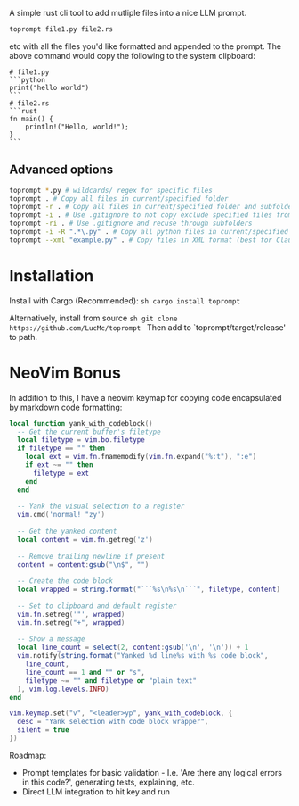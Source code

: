 A simple rust cli tool to add mutliple files into a nice LLM prompt.

```sh
toprompt file1.py file2.rs
```
etc with all the files you'd like formatted and appended to the prompt.
The above command would copy the following to the system clipboard:
~~~
# file1.py
```python
print("hello world")
```
# file2.rs
```rust
fn main() {
    println!("Hello, world!");
}
```
~~~

## Advanced options
```sh
toprompt *.py # wildcards/ regex for specific files
toprompt . # Copy all files in current/specified folder
toprompt -r . # Copy all files in current/specified folder and subfolders recursively
toprompt -i . # Use .gitignore to not copy exclude specified files from copying
toprompt -ri . # Use .gitignore and recuse through subfolders
toprompt -i -R ".*\.py" . # Copy all python files in current/specified folder and subfolders recursively and use .gitignore
toprompt --xml "example.py" . # Copy files in XML format (best for Claude, see: https://docs.anthropic.com/en/docs/build-with-claude/prompt-engineering/use-xml-tags#why-use-xml-tags%3F)
```

# Installation
Install with Cargo (Recommended):
```sh cargo install toprompt```

Alternatively, install from source
```sh git clone https://github.com/LucMc/toprompt ```
Then add to `toprompt/target/release' to path.

# NeoVim Bonus
In addition to this, I have a neovim keymap for copying code encapsulated by markdown code formatting:

```lua
local function yank_with_codeblock()
  -- Get the current buffer's filetype
  local filetype = vim.bo.filetype
  if filetype == "" then
    local ext = vim.fn.fnamemodify(vim.fn.expand("%:t"), ":e")
    if ext ~= "" then
      filetype = ext
    end
  end
  
  -- Yank the visual selection to a register
  vim.cmd('normal! "zy')
  
  -- Get the yanked content
  local content = vim.fn.getreg('z')
  
  -- Remove trailing newline if present
  content = content:gsub("\n$", "")
  
  -- Create the code block
  local wrapped = string.format("```%s\n%s\n```", filetype, content)
  
  -- Set to clipboard and default register
  vim.fn.setreg('"', wrapped)
  vim.fn.setreg("+", wrapped)
  
  -- Show a message
  local line_count = select(2, content:gsub('\n', '\n')) + 1
  vim.notify(string.format("Yanked %d line%s with %s code block", 
    line_count, 
    line_count == 1 and "" or "s",
    filetype ~= "" and filetype or "plain text"
  ), vim.log.levels.INFO)
end

vim.keymap.set("v", "<leader>yp", yank_with_codeblock, { 
  desc = "Yank selection with code block wrapper",
  silent = true 
})
```

Roadmap:
 - Prompt templates for basic validation - I.e. 'Are there any logical errors in this code?', generating tests, explaining, etc.
 - Direct LLM integration to hit key and run

